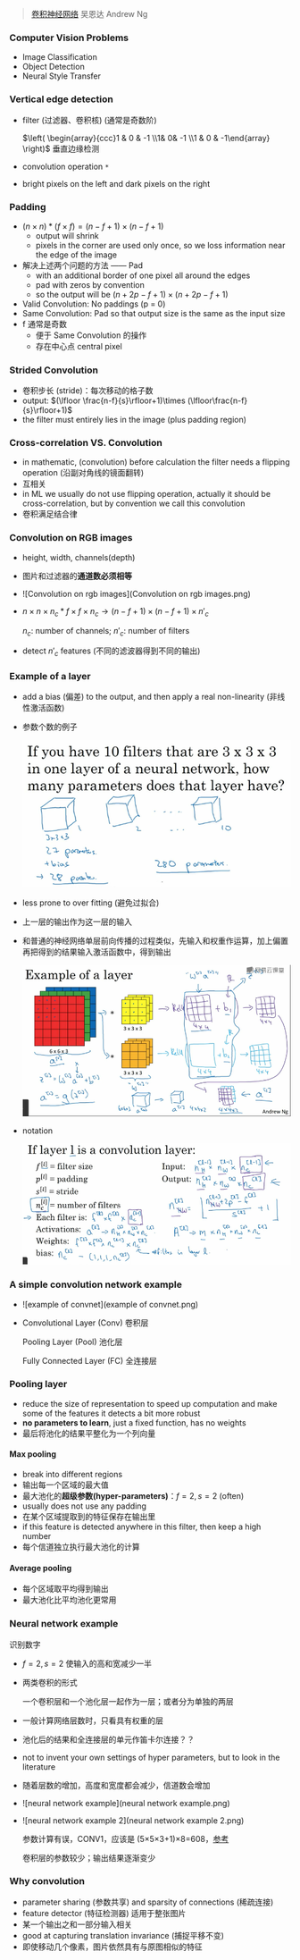 > [卷积神经网络](http://mooc.study.163.com/course/2001281004)
> 吴恩达 Andrew Ng

### Computer Vision Problems

- Image Classification
- Object Detection
- Neural Style Transfer

### Vertical edge detection

- filter (过滤器、卷积核) (通常是奇数阶)

  $\left( \begin{array}{ccc}1 & 0 & -1 \\1& 0& -1 \\1 & 0 & -1\end{array} \right)$ 垂直边缘检测

- convolution operation `*`

- bright pixels on the left and dark pixels on the right


### Padding

- $(n\times n)*(f\times f) = (n-f+1)\times (n-f+1)$ 
  - output will shrink
  - pixels in the corner are used only once, so we loss information near the edge of the image
- 解决上述两个问题的方法 —— Pad
  - with an additional border of one pixel all around the edges
  - pad with zeros by convention
  - so the output will be $(n+2p-f+1)\times (n+2p-f+1)$ 
- Valid Convolution: No paddings (p = 0)
- Same Convolution: Pad so that output size is the same as the input size
- f  通常是奇数
  - 便于 Same Convolution 的操作
  - 存在中心点 central pixel

### Strided Convolution

- 卷积步长 (stride)：每次移动的格子数
- output: $(\lfloor \frac{n-f}{s}\rfloor+1)\times (\lfloor\frac{n-f}{s}\rfloor+1)$ 
- the filter must entirely lies in the image (plus padding region)

### Cross-correlation VS. Convolution

- in mathematic, (convolution) before calculation the filter needs a flipping operation (沿副对角线的镜面翻转)
- 互相关
- in ML we usually do not use flipping operation, actually it should be cross-correlation, but by convention we call this convolution
- 卷积满足结合律


### Convolution on RGB images

- height, width, channels(depth)

- 图片和过滤器的**通道数必须相等** 

- ![Convolution on rgb images](Convolution on rgb images.png)

- $n\times n\times n_c*f\times f\times n_c \rightarrow (n-f+1)\times (n-f+1)\times n'_c$ 

  $n_c$: number of channels;  $n'_c$: number of filters 

- detect $n'_c$ features (不同的滤波器得到不同的输出)

### Example of a layer

- add a bias (偏差) to the output, and then apply a real non-linearity (非线性激活函数)

- 参数个数的例子

  ![一层中的参数个数](一层中的参数个数.png)

- less prone to over fitting (避免过拟合)

- 上一层的输出作为这一层的输入

- 和普通的神经网络单层前向传播的过程类似，先输入和权重作运算，加上偏置再把得到的结果输入激活函数中，得到输出

  ![和一般神经网络的联系](和一般神经网络的联系.png)

- notation

  ![notation](notation.png)

### A simple convolution network example

- ![example of convnet](example of convnet.png)

- Convolutional Layer (Conv) 卷积层

  Pooling Layer (Pool) 池化层

  Fully Connected Layer (FC) 全连接层


### Pooling layer

- reduce the size of representation to speed up computation and make some of the features it detects a bit more robust
- **no parameters to learn**, just a fixed function, has no weights
- 最后将池化的结果平整化为一个列向量

#### Max pooling 

- break into different regions 
- 输出每一个区域的最大值
- 最大池化的**超级参数(hyper-parameters)**：$f=2,s=2$ (often)
- usually does not use any padding
- 在某个区域提取到的特征保存在输出里
- if this feature is detected anywhere in this filter, then keep a high number
- 每个信道独立执行最大池化的计算

#### Average pooling

- 每个区域取平均得到输出
- 最大池化比平均池化更常用

### Neural network example

识别数字

- $f=2,s=2$ 使输入的高和宽减少一半

- 两类卷积的形式

  一个卷积层和一个池化层一起作为一层；或者分为单独的两层

- 一般计算网络层数时，只看具有权重的层

- 池化后的结果和全连接层的单元作笛卡尔连接？？

- not to invent your own settings of hyper parameters, but to look in the literature 

- 随着层数的增加，高度和宽度都会减少，信道数会增加

- ![neural network example](neural network example.png)

- ![neural network example 2](neural network example 2.png)

  参数计算有误，CONV1，应该是 (5×5×3+1)×8=608，[参考](https://www.coursera.org/learn/convolutional-neural-networks/discussions/weeks/1/threads/2ktjJuEBEee3rxJsRA6mag/replies/HSe9hwa5EeietRKRz1yqig)

  卷积层的参数较少；输出结果逐渐变少​


### Why convolution

- parameter sharing (参数共享) and sparsity of connections (稀疏连接)
- feature detector (特征检测器) 适用于整张图片
- 某一个输出之和一部分输入相关
- good at capturing translation invariance (捕捉平移不变)
- 即使移动几个像素，图片依然具有与原图相似的特征




